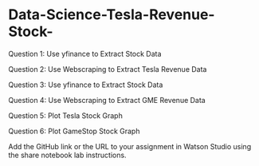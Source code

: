 # Data-Science-Tesla-Revenue-Stock-

Question 1: Use yfinance to Extract Stock Data

Question 2: Use Webscraping to Extract Tesla Revenue Data

Question 3: Use yfinance to Extract Stock Data

Question 4: Use Webscraping to Extract GME Revenue Data

Question 5: Plot Tesla Stock Graph

Question 6: Plot GameStop Stock Graph

Add the GitHub link or the URL to your assignment in Watson Studio using the share notebook lab instructions.
